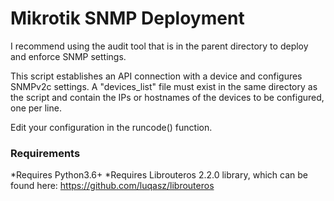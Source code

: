 # Mikrotik SNMP Deployment

I recommend using the audit tool that is in the parent directory to deploy and enforce SNMP settings.

This script establishes an API connection with a device and configures SNMPv2c settings. A "devices_list" file must exist in the same directory as the script and contain the IPs or hostnames of the devices to be configured, one per line.

Edit your configuration in the runcode() function.

### Requirements 
*Requires Python3.6+
*Requires Librouteros 2.2.0 library, which can be found here: https://github.com/luqasz/librouteros